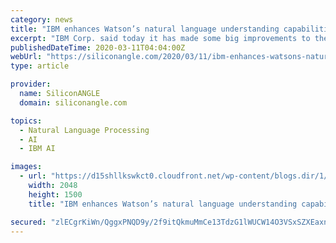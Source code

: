 ```yaml
---
category: news
title: "IBM enhances Watson’s natural language understanding capabilities"
excerpt: "IBM Corp. said today it has made some big improvements to the natural language processing capabilities of its IBM Watson platform. The new capabilities, which were born out of IBM Research’s Project Debater, will help Watson understand and analyze some of the most challenging aspects of English language with greater clarity than before ..."
publishedDateTime: 2020-03-11T04:04:00Z
webUrl: "https://siliconangle.com/2020/03/11/ibm-enhances-watsons-natural-language-understanding-capabilities/"
type: article

provider:
  name: SiliconANGLE
  domain: siliconangle.com

topics:
  - Natural Language Processing
  - AI
  - IBM AI

images:
  - url: "https://d15shllkswkct0.cloudfront.net/wp-content/blogs.dir/1/files/2020/03/13623054195_149c8b9839_k.jpg"
    width: 2048
    height: 1500
    title: "IBM enhances Watson’s natural language understanding capabilities"

secured: "zlECgrKiWn/QggxPNQD9y/2f9itQkmuMmCe13TdzG1lWUCW14O3VSxSZXEaxnoefjc0u4eDlafK5ZNT59oKzgIDaDI7uFd0o+2lecnMAaB/wfIW6nEDShR2X21mqs4zcfUiaOXn1ACP/b7ZvBKSg+3I/TdI9qV2AGcBA+1yJEZOnSYcwOub1BIz+JaV49VtF5YX8GGB0BnRsL0+UWDYXyDQW0PO+keRAIiOYRzqM1Ez6Bm+WlVIOFn0nvGHJiTpCDHeUbjwYtoAJWggYHk3xohqd35AuPtkWepBCFZxtwx4XupfpTKHBx4ZXv1dv9xulkAKrCZ3vD57/+QXmpz3xg9fPvon49r1usxROh1WSDnlGr8YAYUQKoP4UHO+AxLOUHexuXsgBifjtmrG6HHLfurja90UqJHcCmVc/kiKpPViIfedz9NpgBd/et4z61qmIWV/n9YFZ6mmCXtC3WvMVPXgtv7pbMljUwTaX+dxoa/E=;lucDRJE/JMg6gN3UJmX/mw=="
---
```


